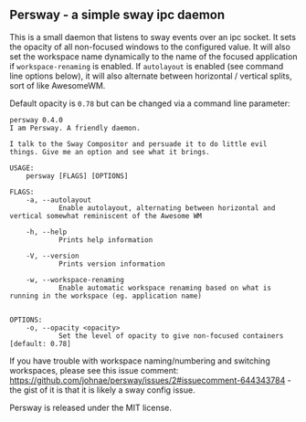 ## Persway - a simple sway ipc daemon

This is a small daemon that listens to sway events over an ipc socket. It sets the opacity of all non-focused windows to the configured value. It will also set the workspace name dynamically to the name of the focused application if `workspace-renaming` is enabled.
If `autolayout` is enabled (see command line options below), it will also alternate between horizontal / vertical splits, sort of like AwesomeWM.

Default opacity is `0.78` but can be changed via a command line parameter:

```
persway 0.4.0
I am Persway. A friendly daemon.

I talk to the Sway Compositor and persuade it to do little evil things. Give me an option and see what it brings.

USAGE:
    persway [FLAGS] [OPTIONS]

FLAGS:
    -a, --autolayout
            Enable autolayout, alternating between horizontal and vertical somewhat reminiscent of the Awesome WM

    -h, --help
            Prints help information

    -V, --version
            Prints version information

    -w, --workspace-renaming
            Enable automatic workspace renaming based on what is running in the workspace (eg. application name)


OPTIONS:
    -o, --opacity <opacity>
            Set the level of opacity to give non-focused containers [default: 0.78]
```

If you have trouble with workspace naming/numbering and switching workspaces, please see this issue comment: https://github.com/johnae/persway/issues/2#issuecomment-644343784 - the gist of it is that it is likely a sway config issue.

Persway is released under the MIT license.